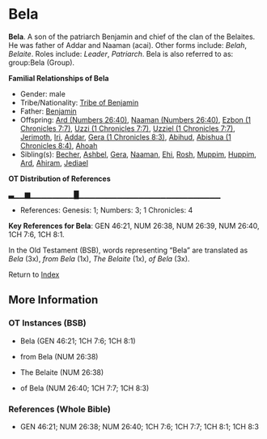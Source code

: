 # Bela
**Bela**. 
A son of the patriarch Benjamin and chief of the clan of the Belaites. He was father of Addar and Naaman (acai). 
Other forms include: 
*Belah*, *Belaite*. 
Roles include: 
_Leader_, _Patriarch_. 
Bela is also referred to as: 
group:Bela (Group). 




**Familial Relationships of Bela**


* Gender: male
* Tribe/Nationality: [Tribe of Benjamin](../../../groups/md/acai/Benjamin.md)
* Father: [Benjamin](Benjamin.md)
* Offspring: [Ard (Numbers 26:40)](Ard.2.md), [Naaman (Numbers 26:40)](Naaman.2.md), [Ezbon (1 Chronicles 7:7)](Ezbon.2.md), [Uzzi (1 Chronicles 7:7)](Uzzi.3.md), [Uzziel (1 Chronicles 7:7)](Uzziel.3.md), [Jerimoth](Jerimoth.md), [Iri](Iri.md), [Addar](Addar.md), [Gera (1 Chronicles 8:3)](Gera.3.md), [Abihud](Abihud.md), [Abishua (1 Chronicles 8:4)](Abishua.2.md), [Ahoah](Ahoah.md)
* Sibling(s): [Becher](Becher.md), [Ashbel](Ashbel.md), [Gera](Gera.md), [Naaman](Naaman.md), [Ehi](Ehi.md), [Rosh](Rosh.md), [Muppim](Muppim.md), [Huppim](Huppim.md), [Ard](Ard.md), [Ahiram](Ahiram.md), [Jediael](Jediael.md)


**OT Distribution of References**

▃▁▁▆▁▁▁▁▁▁▁▁█▁▁▁▁▁▁▁▁▁▁▁▁▁▁▁▁▁▁▁▁▁▁▁▁▁▁
* References: Genesis: 1; Numbers: 3; 1 Chronicles: 4



**Key References for Bela**: 
GEN 46:21, NUM 26:38, NUM 26:39, NUM 26:40, 1CH 7:6, 1CH 8:1. 


In the Old Testament (BSB), words representing “Bela” are translated as 
*Bela* (3x), *from Bela* (1x), *The Belaite* (1x), *of Bela* (3x). 




Return to [Index](00-Index.md)

## More Information

### OT Instances (BSB)

* Bela (GEN 46:21; 1CH 7:6; 1CH 8:1)

* from Bela (NUM 26:38)

* The Belaite (NUM 26:38)

* of Bela (NUM 26:40; 1CH 7:7; 1CH 8:3)



### References (Whole Bible)

* GEN 46:21; NUM 26:38; NUM 26:40; 1CH 7:6; 1CH 7:7; 1CH 8:1; 1CH 8:3




